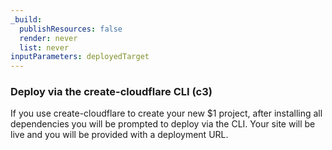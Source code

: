 ```yaml
---
_build:
  publishResources: false
  render: never
  list: never
inputParameters: deployedTarget
---
```


### Deploy via the create-cloudflare CLI (c3)

If you use create-cloudflare to create your new $1 project, after installing all dependencies you will be prompted to deploy via the CLI. Your site will be live and you will be provided with a deployment URL. 

